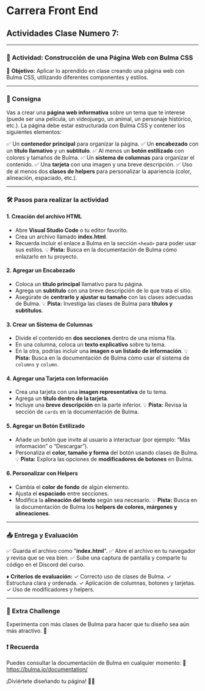 # Carrera Front End

## Actividades Clase Numero 7:

---

### 📝 Actividad: Construcción de una Página Web con Bulma CSS

🔹 **Objetivo:** Aplicar lo aprendido en clase creando una página web con Bulma CSS, utilizando diferentes componentes y estilos.

---

### 📌 Consigna

Vas a crear una **página web informativa** sobre un tema que te interese (puede ser una película, un videojuego, un animal, un personaje histórico, etc.). La página debe estar estructurada con Bulma CSS y contener los siguientes elementos:

✅ Un **contenedor principal** para organizar la página.
✅ Un **encabezado** con un **título llamativo** y un **subtítulo**.
✅ Al menos un **botón estilizado** con colores y tamaños de Bulma.
✅ Un **sistema de columnas** para organizar el contenido.
✅ Una **tarjeta** con una imagen y una breve descripción.
✅ Uso de al menos dos **clases de helpers** para personalizar la apariencia (color, alineación, espaciado, etc.).

---

### 🛠️ Pasos para realizar la actividad

#### 1. Creación del archivo HTML
*   Abre **Visual Studio Code** o tu editor favorito.
*   Crea un archivo llamado **index.html**.
*   Recuerda incluir el enlace a Bulma en la sección `<head>` para poder usar sus estilos.
💡 **Pista:** Busca en la documentación de Bulma cómo enlazarlo en tu proyecto.

#### 2. Agregar un Encabezado
*   Coloca un **título principal** llamativo para tu página.
*   Agrega un **subtítulo** con una breve descripción de lo que trata el sitio.
*   Asegúrate de **centrarlo y ajustar su tamaño** con las clases adecuadas de Bulma.
💡 **Pista:** Investiga las clases de Bulma para **títulos y subtítulos**.

#### 3. Crear un Sistema de Columnas
*   Divide el contenido en **dos secciones** dentro de una misma fila.
*   En una columna, coloca un **texto explicativo** sobre tu tema.
*   En la otra, podrías incluir una **imagen o un listado de información**.
💡 **Pista:** Busca en la documentación de Bulma cómo usar el sistema de `columns` y `column`.

#### 4. Agregar una Tarjeta con Información
*   Crea una tarjeta con una **imagen representativa** de tu tema.
*   Agrega un **título dentro de la tarjeta**.
*   Incluye una **breve descripción** en la parte inferior.
💡 **Pista:** Revisa la sección de `cards` en la documentación de Bulma.

#### 5. Agregar un Botón Estilizado
*   Añade un botón que invite al usuario a interactuar (por ejemplo: “Más información” o “Descargar”).
*   Personaliza el **color, tamaño y forma** del botón usando clases de Bulma.
💡 **Pista:** Explora las opciones de **modificadores de botones** en Bulma.

#### 6. Personalizar con Helpers
*   Cambia el **color de fondo** de algún elemento.
*   Ajusta el **espaciado** entre secciones.
*   Modifica la **alineación del texto** según sea necesario.
💡 **Pista:** Busca en la documentación de Bulma los **helpers de colores, márgenes y alineaciones**.

---

### 📤 Entrega y Evaluación

✅ Guarda el archivo como "**index.html**".
✅ Abre el archivo en tu navegador y revisa que se vea bien.
✅ Sube una captura de pantalla y comparte tu código en el Discord del curso.

♦️ **Criterios de evaluación:**
✓ Correcto uso de clases de Bulma.
✓ Estructura clara y ordenada.
✓ Aplicación de columnas, botones y tarjetas.
✓ Uso de modificadores y helpers.

---

### 🎯 Extra Challenge
Experimenta con más clases de Bulma para hacer que tu diseño sea aún más atractivo. 🚀

### ❗ Recuerda
Puedes consultar la documentación de Bulma en cualquier momento:
🔗 https://bulma.io/documentation/

¡Diviértete diseñando tu página! 🎨✨